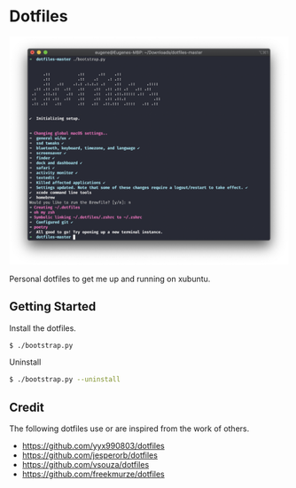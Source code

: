 # Dotfiles

![Preview](/docs/preview.png)

Personal dotfiles to get me up and running on xubuntu.

## Getting Started

Install the dotfiles.
```bash
$ ./bootstrap.py
```

Uninstall
```bash
$ ./bootstrap.py --uninstall
```

## Credit

The following dotfiles use or are inspired from the work of others.

- https://github.com/yyx990803/dotfiles
- https://github.com/jesperorb/dotfiles
- https://github.com/vsouza/dotfiles
- https://github.com/freekmurze/dotfiles
